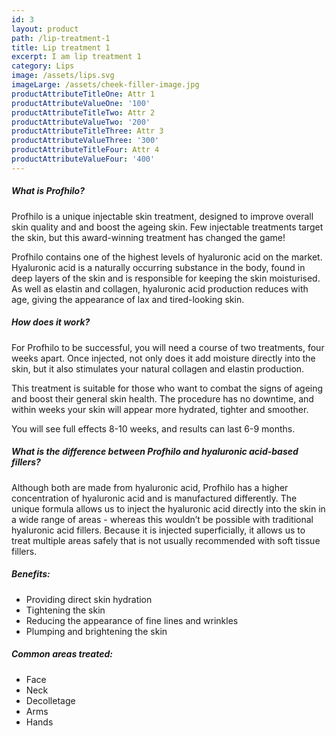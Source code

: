 ```yaml
---
id: 3
layout: product
path: /lip-treatment-1
title: Lip treatment 1
excerpt: I am lip treatment 1
category: Lips
image: /assets/lips.svg
imageLarge: /assets/cheek-filler-image.jpg
productAttributeTitleOne: Attr 1
productAttributeValueOne: '100'
productAttributeTitleTwo: Attr 2
productAttributeValueTwo: '200'
productAttributeTitleThree: Attr 3
productAttributeValueThree: '300'
productAttributeTitleFour: Attr 4
productAttributeValueFour: '400'
---
```



##### What is Profhilo?

Profhilo is a unique injectable skin treatment, designed to improve overall skin quality and and boost the ageing skin. Few injectable treatments target the skin, but this award-winning treatment has changed the game!

Profhilo contains one of the highest levels of hyaluronic acid on the market. Hyaluronic acid is a naturally occurring substance in the body, found in deep layers of the skin and is responsible for keeping the skin moisturised. As well as elastin and collagen, hyaluronic acid production reduces with age, giving the appearance of lax and tired-looking skin.

##### How does it work?

For Profhilo to be successful, you will need a course of two treatments, four weeks apart. Once injected, not only does it add moisture directly into the skin, but it also stimulates your natural collagen and elastin production.

This treatment is suitable for those who want to combat the signs of ageing and boost their general skin health. The procedure has no downtime, and within weeks your skin will appear more hydrated, tighter and smoother.

You will see full effects 8-10 weeks, and results can last 6-9 months.

##### What is the difference between Profhilo and hyaluronic acid-based fillers?

Although both are made from hyaluronic acid, Profhilo has a higher concentration of hyaluronic acid and is manufactured differently. The unique formula allows us to inject the hyaluronic acid directly into the skin in a wide range of areas - whereas this wouldn’t be possible with traditional hyaluronic acid fillers. Because it is injected superficially, it allows us to treat multiple areas safely that is not usually recommended with soft tissue fillers.

##### Benefits:

* Providing direct skin hydration
* Tightening the skin
* Reducing the appearance of fine lines and wrinkles
* Plumping and brightening the skin

##### Common areas treated:

* Face
* Neck
* Decolletage
* Arms
* Hands